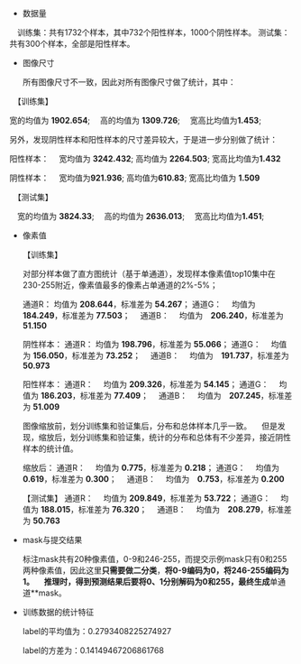 - 数据量

　训练集：共有1732个样本，其中732个阳性样本，1000个阴性样本。
  测试集：共有300个样本，全部是阳性样本。


- 图像尺寸

  所有图像尺寸不一致，因此对所有图像尺寸做了统计，其中：

　【训练集】

  宽的均值为 **1902.654**;
　高的均值为 **1309.726**;
　宽高比均值为**1.453**;

  另外，发现阴性样本和阳性样本的尺寸差异较大，于是进一步分别做了统计：

  阳性样本：
　宽均值为 **3242.432**;
  高均值为 **2264.503**;
  宽高比均值为**1.432**

  阴性样本：
　宽均值为**921.936**;
  高均值为**610.83**;
  宽高比均值为 **1.509**

　【测试集】

　宽的均值为 **3824.33**;
　高的均值为 **2636.013**;
　宽高比均值为**1.451**;


- 像素值

  【训练集】

  对部分样本做了直方图统计（基于单通道），发现样本像素值top10集中在230-255附近，像素值最多的像素占单通道的2%-5%；

  通道R：
  均值为 **208.644**，标准差为 **54.267**；
  通道G：
　均值为 **184.249**，标准差为 **77.503**；
　通道B：
　均值为　**206.240**，标准差为 **51.150**

  阴性样本：
  通道R：
  均值为 **198.796**，标准差为 **55.066**；
  通道G：
　均值为 **156.050**，标准差为 **73.252**；
　通道B：
　均值为　**191.737**，标准差为 **50.973**

  阳性样本：
  通道R：
　均值为 **209.326**，标准差为 **54.145**；
  通道G：
　均值为 **186.203**，标准差为 **77.409**；
　通道B：
　均值为　**207.245**，标准差为 **51.009**

  图像缩放前，划分训练集和验证集后，分布和总体样本几乎一致。
　但是发现，缩放后，划分训练集和验证集，统计的分布和总体有不少差异，接近阴性样本的统计值。

  缩放后：
  通道R：
　均值为 **0.775**，标准差为 **0.218**；
  通道G：
　均值为 **0.619**，标准差为 **0.300**；
　通道B：
　均值为　**0.753**，标准差为 **0.200**

  【测试集】
  通道R：
　均值为 **209.849**，标准差为 **53.722**；
  通道G：
　均值为 **188.015**，标准差为 **76.320**；
　通道B：
　均值为　**208.279**，标准差为 **50.763**


- mask与提交结果

  标注mask共有20种像素值，0-9和246-255，而提交示例mask只有0和255两种像素值，因此这里**只需要做二分类**，**将0-9编码为0，将246-255编码为1。
　推理时，得到预测结果后要将0、1分别解码为0和255，最终生成**单通道**mask。


- 训练数据的统计特征

  label的平均值为：0.2793408225274927
  
  label的方差为：0.14149467206861768
